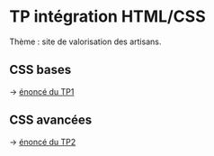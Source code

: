 # TP intégration HTML/CSS

Thème : site de valorisation des artisans.

## CSS bases

→ [énoncé du TP1](./TP1-TODO.md)

## CSS avancées

→ [énoncé du TP2](./TP2-TODO.md)
